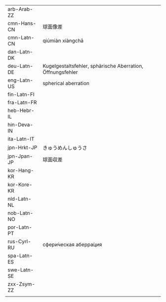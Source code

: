 | | | |
|-|-|-|
| arb-Arab-ZZ |  |  |
| cmn-Hans-CN | 球面像差 |  |
| cmn-Latn-CN | qiúmiàn xiàngchā |  |
| dan-Latn-DK |  |  |
| deu-Latn-DE | Kugelgestaltsfehler, sphärische Aberration, Öffnungsfehler |  |
| eng-Latn-US | spherical aberration |  |
| fin-Latn-FI |  |  |
| fra-Latn-FR |  |  |
| heb-Hebr-IL |  |  |
| hin-Deva-IN |  |  |
| ita-Latn-IT |  |  |
| jpn-Hrkt-JP | きゅうめんしゅうさ |  |
| jpn-Jpan-JP | 球面収差 |  |
| kor-Hang-KR |  |  |
| kor-Kore-KR |  |  |
| nld-Latn-NL |  |  |
| nob-Latn-NO |  |  |
| por-Latn-PT |  |  |
| rus-Cyrl-RU | сфери́ческая аберра́ция |  |
| spa-Latn-ES |  |  |
| swe-Latn-SE |  |  |
| zxx-Zsym-ZZ |  |  |
|  |  |  |
